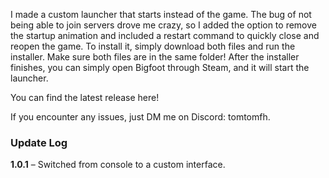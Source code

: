 I made a custom launcher that starts instead of the game.
The bug of not being able to join servers drove me crazy, so I added the option to remove the startup animation and included a restart command to quickly close and reopen the game.
To install it, simply download both files and run the installer. Make sure both files are in the same folder!
After the installer finishes, you can simply open Bigfoot through Steam, and it will start the launcher.

You can find the latest release here!

If you encounter any issues, just DM me on Discord: tomtomfh.

### Update Log
__1.0.1__ – Switched from console to a custom interface.